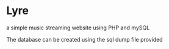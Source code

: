 # Lyre
a simple music streaming website using PHP and mySQL

The database can be created using the sql dump file provided 

